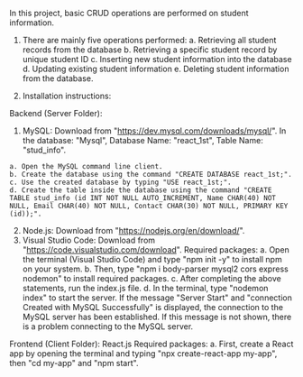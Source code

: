 In this project, basic CRUD operations are performed on student information.

1. There are mainly five operations performed:
   a. Retrieving all student records from the database
   b. Retrieving a specific student record by unique student ID
   c. Inserting new student information into the database
   d. Updating existing student information
   e. Deleting student information from the database.

2. Installation instructions:
 
  Backend (Server Folder):
   1. MySQL: Download from "https://dev.mysql.com/downloads/mysql/".
    In the database: "Mysql", Database Name: "react_1st", Table Name: "stud_info".

    a. Open the MySQL command line client.
    b. Create the database using the command "CREATE DATABASE react_1st;".
    c. Use the created database by typing "USE react_1st;".
    d. Create the table inside the database using the command "CREATE TABLE stud_info (id INT NOT NULL AUTO_INCREMENT, Name CHAR(40) NOT NULL, Email CHAR(40) NOT NULL, Contact CHAR(30) NOT NULL, PRIMARY KEY (id));".
  2. Node.js: Download from "https://nodejs.org/en/download/".
  3. Visual Studio Code: Download from "https://code.visualstudio.com/download".
  Required packages:
       a. Open the terminal (Visual Studio Code) and type "npm init -y" to install npm on your system.
       b. Then, type "npm i body-parser mysql2 cors express nodemon" to install required packages.
       c. After completing the above statements, run the index.js file.
       d. In the terminal, type "nodemon index" to start the server. If the message "Server Start" and "connection Created with MySQL Successfully" is displayed, the connection to the MySQL server has been established. If this message is not shown, there is a problem connecting to the MySQL server.

  Frontend (Client Folder): React.js
    Required packages:
        a. First, create a React app by opening the terminal and typing
        "npx create-react-app my-app", then
        "cd my-app" and
        "npm start".


